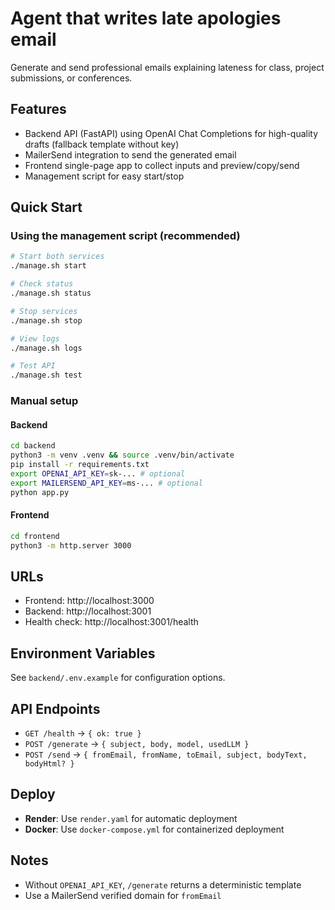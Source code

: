 # Agent that writes late apologies email

Generate and send professional emails explaining lateness for class, project submissions, or conferences.

## Features
- Backend API (FastAPI) using OpenAI Chat Completions for high-quality drafts (fallback template without key)
- MailerSend integration to send the generated email
- Frontend single-page app to collect inputs and preview/copy/send
- Management script for easy start/stop

## Quick Start

### Using the management script (recommended)
```bash
# Start both services
./manage.sh start

# Check status
./manage.sh status

# Stop services
./manage.sh stop

# View logs
./manage.sh logs

# Test API
./manage.sh test
```

### Manual setup

#### Backend
```bash
cd backend
python3 -m venv .venv && source .venv/bin/activate
pip install -r requirements.txt
export OPENAI_API_KEY=sk-... # optional
export MAILERSEND_API_KEY=ms-... # optional
python app.py
```

#### Frontend
```bash
cd frontend
python3 -m http.server 3000
```

## URLs
- Frontend: http://localhost:3000
- Backend: http://localhost:3001
- Health check: http://localhost:3001/health

## Environment Variables
See `backend/.env.example` for configuration options.

## API Endpoints
- `GET /health` → `{ ok: true }`
- `POST /generate` → `{ subject, body, model, usedLLM }`
- `POST /send` → `{ fromEmail, fromName, toEmail, subject, bodyText, bodyHtml? }`

## Deploy
- **Render**: Use `render.yaml` for automatic deployment
- **Docker**: Use `docker-compose.yml` for containerized deployment

## Notes
- Without `OPENAI_API_KEY`, `/generate` returns a deterministic template
- Use a MailerSend verified domain for `fromEmail`
